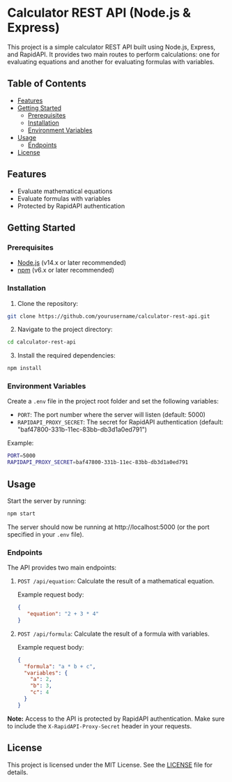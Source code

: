 # Calculator REST API (Node.js & Express)

This project is a simple calculator REST API built using Node.js, Express, and RapidAPI. It provides two main routes to perform calculations: one for evaluating equations and another for evaluating formulas with variables.

## Table of Contents
- [Features](#features)
- [Getting Started](#getting-started)
  - [Prerequisites](#prerequisites)
  - [Installation](#installation)
  - [Environment Variables](#environment-variables)
- [Usage](#usage)
  - [Endpoints](#endpoints)
- [License](#license)

## Features

- Evaluate mathematical equations
- Evaluate formulas with variables
- Protected by RapidAPI authentication

## Getting Started

### Prerequisites

- [Node.js](https://nodejs.org/en/) (v14.x or later recommended)
- [npm](https://www.npmjs.com/get-npm) (v6.x or later recommended)

### Installation

1. Clone the repository:

```bash
git clone https://github.com/yourusername/calculator-rest-api.git
```

2. Navigate to the project directory:

```bash
cd calculator-rest-api
```

3. Install the required dependencies:

```bash
npm install
```

### Environment Variables

Create a `.env` file in the project root folder and set the following variables:

- `PORT`: The port number where the server will listen (default: 5000)
- `RAPIDAPI_PROXY_SECRET`: The secret for RapidAPI authentication (default: "baf47800-331b-11ec-83bb-db3d1a0ed791")

Example:

```bash
PORT=5000
RAPIDAPI_PROXY_SECRET=baf47800-331b-11ec-83bb-db3d1a0ed791
```

## Usage

Start the server by running:

```bash
npm start
```

The server should now be running at http://localhost:5000 (or the port specified in your `.env` file).

### Endpoints

The API provides two main endpoints:

1. `POST /api/equation`: Calculate the result of a mathematical equation.

   Example request body:
   
   ```json
   {
      "equation": "2 + 3 * 4"
   }
   ```
   
   
2. `POST /api/formula`: Calculate the result of a formula with variables.

    Example request body:

      ```json
      {
        "formula": "a * b + c",
        "variables": {
          "a": 2,
          "b": 3,
          "c": 4
        }
      }
      ```
 

**Note:** Access to the API is protected by RapidAPI authentication. Make sure to include the `X-RapidAPI-Proxy-Secret` header in your requests.

## License

This project is licensed under the MIT License. See the [LICENSE](https://github.com/git/git-scm.com/blob/main/MIT-LICENSE.txt) file for details.

